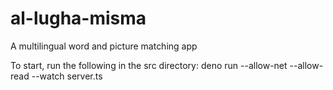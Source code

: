 # al-lugha-misma
A multilingual word and picture matching app

To start, run the following in the src directory:
deno run --allow-net --allow-read --watch server.ts